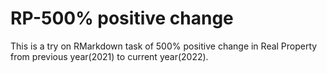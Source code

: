 # RP-500% positive change 
This is a try on RMarkdown task of 500% positive change in Real Property from previous year(2021) to current year(2022).
